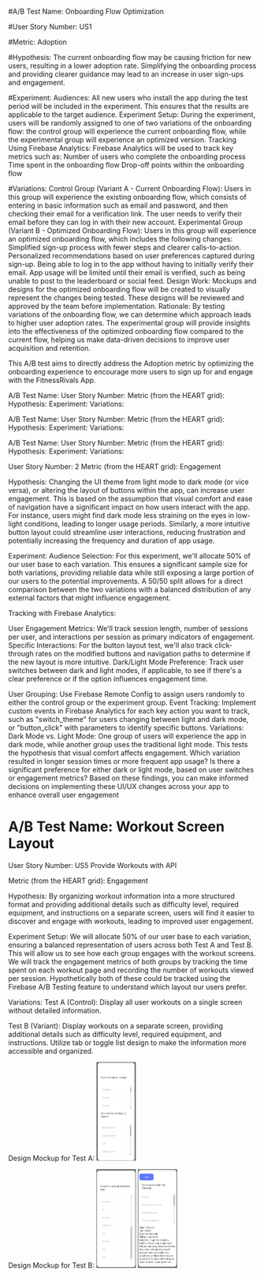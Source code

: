 #A/B Test Name: Onboarding Flow Optimization

#User Story Number: US1

#Metric: Adoption

#Hypothesis: 
The current onboarding flow may be causing friction for new users, resulting in a lower adoption rate. Simplifying the onboarding process and providing clearer guidance may lead to an increase in user sign-ups and engagement.

#Experiment:
Audiences: All new users who install the app during the test period will be included in the experiment. This ensures that the results are applicable to the target audience.
Experiment Setup: During the experiment, users will be randomly assigned to one of two variations of the onboarding flow: the control group will experience the current onboarding flow, while the experimental group will experience an optimized version.
Tracking Using Firebase Analytics: Firebase Analytics will be used to track key metrics such as:
Number of users who complete the onboarding process
Time spent in the onboarding flow
Drop-off points within the onboarding flow

#Variations:
Control Group (Variant A - Current Onboarding Flow): Users in this group will experience the existing onboarding flow, which consists of entering in basic information such as email and password, and then checking their email for a verification link. The user needs to verify their email before they can log in with their new account.
Experimental Group (Variant B - Optimized Onboarding Flow): Users in this group will experience an optimized onboarding flow, which includes the following changes:
Simplified sign-up process with fewer steps and clearer calls-to-action.
Personalized recommendations based on user preferences captured during sign-up.
Being able to log in to the app without having to initially verify their email. App usage will be limited until their email is verified, such as being unable to post to the leaderboard or social feed.
Design Work: Mockups and designs for the optimized onboarding flow will be created to visually represent the changes being tested. These designs will be reviewed and approved by the team before implementation.
Rationale: By testing variations of the onboarding flow, we can determine which approach leads to higher user adoption rates. The experimental group will provide insights into the effectiveness of the optimized onboarding flow compared to the current flow, helping us make data-driven decisions to improve user acquisition and retention.

This A/B test aims to directly address the Adoption metric by optimizing the onboarding experience to encourage more users to sign up for and engage with the FitnessRivals App.


A/B Test Name:
User Story Number:
Metric (from the HEART grid):
Hypothesis:
Experiment:
Variations:

A/B Test Name:
User Story Number:
Metric (from the HEART grid):
Hypothesis:
Experiment:
Variations:

A/B Test Name:
User Story Number:
Metric (from the HEART grid):
Hypothesis:
Experiment:
Variations:

User Story Number: 2
Metric (from the HEART grid): Engagement

Hypothesis: Changing the UI theme from light mode to dark mode (or vice versa), or altering the layout of buttons within the app, can increase user engagement. This is based on the assumption that visual comfort and ease of navigation have a significant impact on how users interact with the app. For instance, users might find dark mode less straining on the eyes in low-light conditions, leading to longer usage periods. Similarly, a more intuitive button layout could streamline user interactions, reducing frustration and potentially increasing the frequency and duration of app usage.

Experiment: Audience Selection: For this experiment, we'll allocate 50% of our user base to each variation. This ensures a significant sample size for both variations, providing reliable data while still exposing a large portion of our users to the potential improvements.
A 50/50 split allows for a direct comparison between the two variations with a balanced distribution of any external factors that might influence engagement.

Tracking with Firebase Analytics:

User Engagement Metrics: We'll track session length, number of sessions per user, and interactions per session as primary indicators of engagement.
Specific Interactions: For the button layout test, we'll also track click-through rates on the modified buttons and navigation paths to determine if the new layout is more intuitive.
Dark/Light Mode Preference: Track user switches between dark and light modes, if applicable, to see if there's a clear preference or if the option influences engagement time.


User Grouping: Use Firebase Remote Config to assign users randomly to either the control group or the experiment group.
Event Tracking: Implement custom events in Firebase Analytics for each key action you want to track, such as "switch_theme" for users changing between light and dark mode, or "button_click" with parameters to identify specific buttons.
Variations: Dark Mode vs. Light Mode: One group of users will experience the app in dark mode, while another group uses the traditional light mode. This tests the hypothesis that visual comfort affects engagement.
Which variation resulted in longer session times or more frequent app usage?
Is there a significant preference for either dark or light mode, based on user switches or engagement metrics?
Based on these findings, you can make informed decisions on implementing these UI/UX changes across your app to enhance overall user engagement

# A/B Test Name: Workout Screen Layout

User Story Number: US5 Provide Workouts with API

Metric (from the HEART grid): Engagement 

Hypothesis: By organizing workout information into a more structured format and providing additional details such as difficulty level, required equipment, and instructions on a separate screen, users will find it easier to discover and engage with workouts, leading to improved user engagement.

Experiment Setup:
We will allocate 50% of our user base to each variation, ensuring a balanced representation of users across both Test A and Test B. This will allow us to see how each group engages with the workout screens. We will track the engagement metrics of both groups by tracking the time spent on each workout page and recording the number of workouts viewed per session. Hypothetically both of these could be tracked using the Firebase A/B Testing feature to understand which layout our users prefer. 

Variations:
Test A (Control): Display all user workouts on a single screen without detailed information.

Test B (Variant): Display workouts on a separate screen, providing additional details such as difficulty level, required equipment, and instructions. Utilize tab or toggle list design to make the information more accessible and organized.

Design Mockup for Test A:
<img src="https://github.com/yash7210/CSC305_Team16/blob/main/src/TestA.png" height="200" width="80"/>

Design Mockup for Test B:
<img src="https://github.com/yash7210/CSC305_Team16/blob/main/src/TestB1.png" height="200" width="80"/>
<img src="https://github.com/yash7210/CSC305_Team16/blob/main/src/TestB2.png" height="200" width="80"/>
